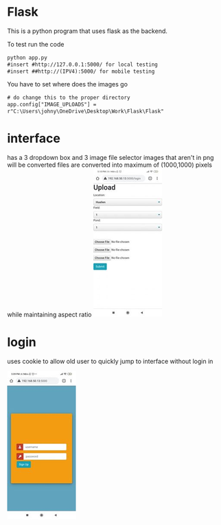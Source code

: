 # Flask

This is a python program that uses flask as the backend.


To test run the code 
```
python app.py
#insert #http://127.0.0.1:5000/ for local testing
#insert ##http://(IPV4):5000/ for mobile testing 
```
You have to set where does the images go 
```
# do change this to the proper directory
app.config["IMAGE_UPLOADS"] = r"C:\Users\johny\OneDrive\Desktop\Work\Flask\Flask"
```
# interface
has a 3 dropdown box and 3 image file selector 
images that aren't in png will be converted 
files are converted into maximum of (1000,1000) pixels while maintaining aspect ratio
![alt text](https://github.com/johnyu1234/Flask/blob/main/location.jpg?raw=true)


# login
uses cookie to allow old  user to quickly jump to interface without login in 

![alt_text](https://github.com/johnyu1234/Flask/blob/main/login.jpg?raw=true)
